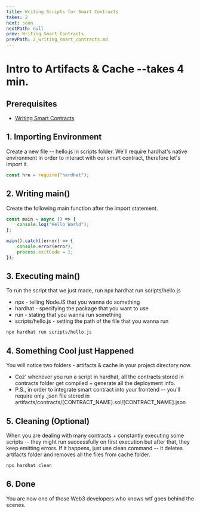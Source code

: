 ```yaml
---
title: Writing Scripts for Smart Contracts
takes: 2
next: soon
nextPath: null
prev: Writing Smart Contracts
prevPath: 2_writing_smart_contracts.md
---
```


# Intro to Artifacts & Cache --takes 4 min.

## Prerequisites

-   [Writing Smart Contracts](./2_writing_smart_contracts.md)

## 1. Importing Environment

Create a new file -- hello.js in scripts folder. We'll require hardhat's native environment in order to interact with our smart contract, therefore let's import it.

```js
const hre = require("hardhat");
```

## 2. Writing main()

Create the following main function after the import statement.

```js
const main = async () => {
    console.log("Hello World");
};

main().catch((error) => {
    console.error(error);
    process.exitCode = 1;
});
```

## 3. Executing main()

To run the script that we just made, run npx hardhat run scripts/hello.js

-   npx - telling NodeJS that you wanna do something
-   hardhat - specifying the package that you want to use
-   run - stating that you wanna run something
-   scripts/hello.js - setting the path of the file that you wanna run

```bash
npx hardhat run scripts/hello.js
```

## 4. Something Cool just Happened

You will notice two folders - artifacts & cache in your project directory now.

-   Coz' whenever you run a script in hardhat, all the contracts stored in contracts folder get compiled + generate all the deployment info.
-   P.S., in order to integrate smart contract into your frontend -- you'll require only .json file stored in artifacts/contracts/[CONTRACT_NAME].sol/[CONTRACT_NAME].json

## 5. Cleaning (Optional)

When you are dealing with many contracts + constantly executing some scripts -- they might run successfully on first execution
but after that, they keep emitting errors. If it happens, just use clean command -- it deletes artifacts folder and
removes all the files from cache folder.

```bash
npx hardhat clean
```

## 6. Done

You are now one of those Web3 developers who knows wtf goes behind the scenes.
